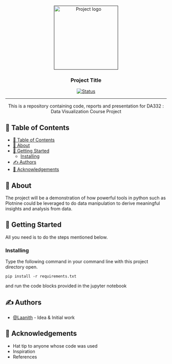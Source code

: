 <p align="center">
  <a href="" rel="noopener">
 <img width=200px height=200px src="https://imgur.com/a/TgkKOza" alt="Project logo"></a>
</p>

<h3 align="center">Project Title</h3>

<div align="center">

[![Status](https://img.shields.io/badge/status-active-success.svg)]()

</div>

---

<p align="center"> This is a repository containing code, reports and presentation for DA332 : Data Visualization Course Project
    <br> 
</p>

## 📝 Table of Contents

- [📝 Table of Contents](#-table-of-contents)
- [🧐 About ](#-about-)
- [🏁 Getting Started ](#-getting-started-)
  - [Installing](#installing)
- [✍️ Authors ](#️-authors-)
- [🎉 Acknowledgements ](#-acknowledgements-)

## 🧐 About <a name = "about"></a>

The project will be a demonstration of how powerful tools in python such as Plotnine could be leveraged to do data manipulation to derive meaningful insights and analysis from data.

## 🏁 Getting Started <a name = "getting_started"></a>

All you need is to do the steps mentioned below.

### Installing

Type the following command in your command line with this project directory open.

```
pip install -r requirements.txt
```

and run the code blocks provided in the jupyter notebook



## ✍️ Authors <a name = "authors"></a>

- [@Laanith](https://github.com/Laanith) - Idea & Initial work


## 🎉 Acknowledgements <a name = "acknowledgement"></a>

- Hat tip to anyone whose code was used
- Inspiration
- References

